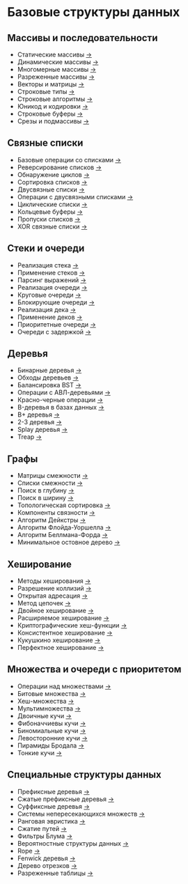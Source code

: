 # Базовые структуры данных

## Массивы и последовательности
- Статические массивы [→](/notes/static_arrays.md)
- Динамические массивы [→](/notes/dynamic_arrays.md)
- Многомерные массивы [→](/notes/multidim_arrays.md)
- Разреженные массивы [→](/notes/sparse_arrays.md)
- Векторы и матрицы [→](/notes/vectors_matrices.md)
- Строковые типы [→](/notes/string_types.md)
- Строковые алгоритмы [→](/notes/string_algorithms.md)
- Юникод и кодировки [→](/notes/unicode.md)
- Строковые буферы [→](/notes/string_buffers.md)
- Срезы и подмассивы [→](/notes/slices_subarrays.md)

## Связные списки
- Базовые операции со списками [→](/notes/list_operations.md)
- Реверсирование списков [→](/notes/list_reversal.md)
- Обнаружение циклов [→](/notes/cycle_detection.md)
- Сортировка списков [→](/notes/list_sorting.md)
- Двусвязные списки [→](/notes/doubly_linked.md)
- Операции с двусвязными списками [→](/notes/doubly_operations.md)
- Циклические списки [→](/notes/circular_lists.md)
- Кольцевые буферы [→](/notes/ring_buffers.md)
- Пропуски списков [→](/notes/skip_lists.md)
- XOR связные списки [→](/notes/xor_linked.md)

## Стеки и очереди
- Реализация стека [→](/notes/stack_impl.md)
- Применение стеков [→](/notes/stack_usage.md)
- Парсинг выражений [→](/notes/expression_parsing.md)
- Реализация очереди [→](/notes/queue_impl.md)
- Круговые очереди [→](/notes/circular_queues.md)
- Блокирующие очереди [→](/notes/blocking_queues.md)
- Реализация дека [→](/notes/deque_impl.md)
- Применение деков [→](/notes/deque_usage.md)
- Приоритетные очереди [→](/notes/priority_queues.md)
- Очереди с задержкой [→](/notes/delayed_queues.md)

## Деревья
- Бинарные деревья [→](/notes/binary_trees.md)
- Обходы деревьев [→](/notes/tree_traversal.md)
- Балансировка BST [→](/notes/bst_balancing.md)
- Операции с АВЛ-деревьями [→](/notes/avl_operations.md)
- Красно-черные операции [→](/notes/rb_operations.md)
- B-деревья в базах данных [→](/notes/b_trees_db.md)
- B+ деревья [→](/notes/bplus_trees.md)
- 2-3 деревья [→](/notes/two_three_trees.md)
- Splay деревья [→](/notes/splay_trees.md)
- Treap [→](/notes/treap.md)

## Графы
- Матрицы смежности [→](/notes/adjacency_matrix.md)
- Списки смежности [→](/notes/adjacency_list.md)
- Поиск в глубину [→](/notes/dfs.md)
- Поиск в ширину [→](/notes/bfs.md)
- Топологическая сортировка [→](/notes/topo_sort.md)
- Компоненты связности [→](/notes/connectivity.md)
- Алгоритм Дейкстры [→](/notes/dijkstra.md)
- Алгоритм Флойда-Уоршелла [→](/notes/floyd_warshall.md)
- Алгоритм Беллмана-Форда [→](/notes/bellman_ford.md)
- Минимальное остовное дерево [→](/notes/minimum_spanning.md)

## Хеширование
- Методы хеширования [→](/notes/hash_methods.md)
- Разрешение коллизий [→](/notes/collision_handling.md)
- Открытая адресация [→](/notes/open_addressing.md)
- Метод цепочек [→](/notes/chaining.md)
- Двойное хеширование [→](/notes/double_hashing.md)
- Расширяемое хеширование [→](/notes/extensible_hashing.md)
- Криптографические хеш-функции [→](/notes/crypto_hashing.md)
- Консистентное хеширование [→](/notes/consistent_hashing.md)
- Кукушкино хеширование [→](/notes/cuckoo_hashing.md)
- Перфектное хеширование [→](/notes/perfect_hashing.md)

## Множества и очереди с приоритетом
- Операции над множествами [→](/notes/set_operations.md)
- Битовые множества [→](/notes/bit_sets.md)
- Хеш-множества [→](/notes/hash_sets.md)
- Мультимножества [→](/notes/multisets.md)
- Двоичные кучи [→](/notes/binary_heaps.md)
- Фибоначчиевы кучи [→](/notes/fibonacci_heaps.md)
- Биномиальные кучи [→](/notes/binomial_heaps.md)
- Левосторонние кучи [→](/notes/leftist_heaps.md)
- Пирамиды Бродала [→](/notes/brodal_queues.md)
- Тонкие кучи [→](/notes/thin_heaps.md)

## Специальные структуры данных
- Префиксные деревья [→](/notes/prefix_trees.md)
- Сжатые префиксные деревья [→](/notes/compressed_tries.md)
- Суффиксные деревья [→](/notes/suffix_trees.md)
- Системы непересекающихся множеств [→](/notes/disjoint_sets.md)
- Ранговая эвристика [→](/notes/rank_heuristic.md)
- Сжатие путей [→](/notes/path_compression.md)
- Фильтры Блума [→](/notes/bloom_filters.md)
- Вероятностные структуры данных [→](/notes/probabilistic_ds.md)
- Rope [→](/notes/rope.md)
- Fenwick деревья [→](/notes/fenwick_trees.md)
- Дерево отрезков [→](/notes/segment_trees.md)
- Разреженные таблицы [→](/notes/sparse_tables.md)
